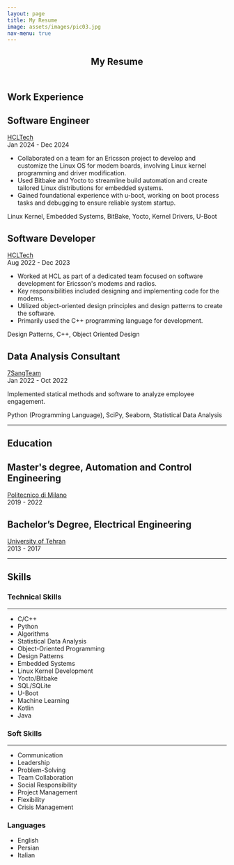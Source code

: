 ```yaml
---
layout: page
title: My Resume
image: assets/images/pic03.jpg
nav-menu: true
---
```


<!-- Main -->
<div id="main" class="alt">

<!-- One -->
<section id="one">
	<div class="inner">
		<header class="major">
			<h1>My Resume</h1>
		</header>

<!-- Content -->


<h2 id="Experience">Work Experience</h2>
	<div class="job">
		<h2>Software Engineer</h2>
		<a href="https://www.hcltech.com/" target="_blank" class="company">HCLTech</a>
		<div class="duration">Jan 2024 - Dec 2024</div>
		<ul>
			<li>Collaborated on a team for an Ericsson project to develop and customize the Linux OS for modem boards, involving Linux kernel programming and driver modification.</li>
			<li>Used Bitbake and Yocto to streamline build automation and create tailored Linux distributions for embedded systems.</li>
			<li>Gained foundational experience with u-boot, working on boot process tasks and debugging to ensure reliable system startup.</li>
		</ul>
		<div class="skills">Linux Kernel, Embedded Systems, BitBake, Yocto, Kernel Drivers, U-Boot</div>
	</div>
	<div class="job">
		<h2>Software Developer</h2>
		<a href="https://www.hcltech.com/" target="_blank" class="company">HCLTech</a>
		<div class="duration">Aug 2022 - Dec 2023</div>
		<ul>
			<li>Worked at HCL as part of a dedicated team focused on software development for Ericsson's modems and radios.</li>
			<li>Key responsibilities included designing and implementing code for the modems.</li>
			<li>Utilized object-oriented design principles and design patterns to create the software.</li>
			<li>Primarily used the C++ programming language for development.</li>
		</ul>
		<div class="skills">Design Patterns, C++, Object Oriented Design</div>
	</div>
	<div class="job">
		<h2>Data Analysis Consultant</h2>
		<a href="https://7sangteam.ir/" target="_blank" class="company">7SangTeam</a>
		<div class="duration">Jan 2022 - Oct 2022</div>
		<p>Implemented statical methods and software to analyze employee engagement.</p>
		<div class="skills">Python (Programming Language), SciPy, Seaborn, Statistical Data Analysis</div>
	</div>
        
<hr class="minor" />
<h2 id="Education">Education</h2>
	<div class="education">
		<h2>Master's degree, Automation and Control Engineering</h2>
		<a href="https://www.polimi.it/" target="_blank" class="university">Politecnico di Milano</a>
		<div class="duration">2019 - 2022</div>
    </div>
	<div class="education">
		<h2>Bachelor’s Degree, Electrical Engineering </h2>
		<a href="https://ut.ac.ir" target="_blank" class="university">University of Tehran</a>
		<div class="duration">2013 - 2017</div>
    </div>

<hr class="minor" />
<h2 id="Skills">Skills</h2>
<div class="skills-container">
    <div class="skill-category">
        <h3>Technical Skills</h3>
		<hr class="minor" />
        <ul>
            <li>C/C++</li>
			<li>Python</li>
			<li>Algorithms</li>
			<li>Statistical Data Analysis</li>
			<li>Object-Oriented Programming</li>
			<li>Design Patterns</li>
			<li>Embedded Systems</li>
			<li>Linux Kernel Development</li>
			<li>Yocto/Bitbake</li>
			<li>SQL/SQLite</li>
			<li>U-Boot</li>
			<li>Machine Learning</li>
			<li>Kotlin</li>
			<li>Java</li>
        </ul>
    </div>
    <div class="skill-category">
        <h3>Soft Skills</h3>
		<hr class="minor" />
        <ul>
			<li>Communication</li>
			<li>Leadership</li>
            <li>Problem-Solving</li>
            <li>Team Collaboration</li>
			<li>Social Responsibility</li>
            <li>Project Management</li>
			<li>Flexibility</li>
			<li>Crisis Management</li>
        </ul>
    </div>
    <div class="skill-category">
        <h3>Languages</h3>
        <ul>
            <li>English</li>
            <li>Persian</li>
            <li>Italian</li>
        </ul>
    </div>
</div>


</div>
</section>

</div>
